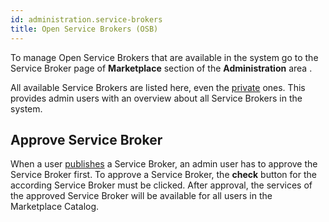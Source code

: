 ```yaml
---
id: administration.service-brokers
title: Open Service Brokers (OSB)
---
```


To manage Open Service Brokers that are available in the system go to the Service Broker page of **Marketplace** section of the **Administration** area .

All available Service Brokers are listed here, even the [private](meshstack.meshmarketplace.development.md#register-your-service-broker) ones. This provides admin users with an overview about all Service Brokers in the system.

## Approve Service Broker

When a user [publishes](meshstack.meshmarketplace.development.md#publish-your-service-broker) a Service Broker, an admin user has to approve the Service Broker first. To approve a Service Broker, the **check** button for the according Service Broker must be clicked. After approval, the services of the approved Service Broker will be available for all users in the Marketplace Catalog.

